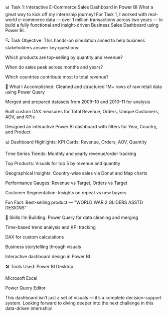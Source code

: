 📊 Task 1: Interactive E-Commerce Sales Dashboard in Power BI
What a great way to kick off my internship journey! For Task 1, I worked with real-world e-commerce data — over 1 million transactions across two years — to build a fully functional and insight-driven Business Sales Dashboard using Power BI.

🔍 Task Objective:
This hands-on simulation aimed to help business stakeholders answer key questions:

Which products are top-selling by quantity and revenue?

When do sales peak across months and years?

Which countries contribute most to total revenue?

🚀 What I Accomplished:
Cleaned and structured 1M+ rows of raw retail data using Power Query

Merged and prepared datasets from 2009–10 and 2010–11 for analysis

Built custom DAX measures for Total Revenue, Orders, Unique Customers, AOV, and KPIs

Designed an interactive Power BI dashboard with filters for Year, Country, and Product

📊 Dashboard Highlights:
KPI Cards: Revenue, Orders, AOV, Quantity

Time Series Trends: Monthly and yearly revenue/order tracking

Top Products: Visuals for top 5 by revenue and quantity

Geographical Insights: Country-wise sales via Donut and Map charts

Performance Gauges: Revenue vs Target, Orders vs Target

Customer Segmentation: Insights on repeat vs new buyers

Fun Fact: Best-selling product — "WORLD WAR 2 GLIDERS ASSTD DESIGNS"

🧠 Skills I’m Building:
Power Query for data cleaning and merging

Time-based trend analysis and KPI tracking

DAX for custom calculations

Business storytelling through visuals

Interactive dashboard design in Power BI

🛠️ Tools Used:
Power BI Desktop

Microsoft Excel

Power Query Editor

This dashboard isn’t just a set of visuals — it’s a complete decision-support system. Looking forward to diving deeper into the next challenge in this data-driven internship!
